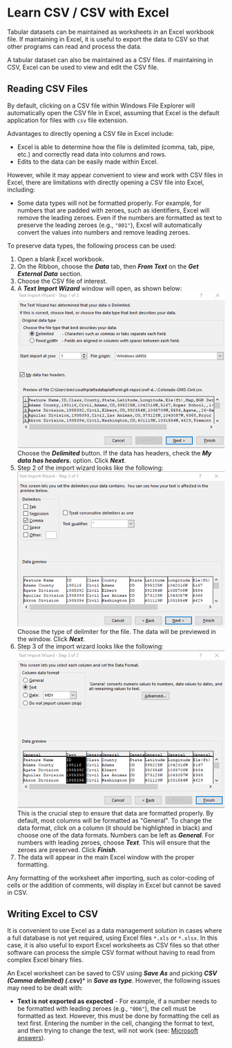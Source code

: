 # Learn CSV / CSV with Excel #

Tabular datasets can be maintained as worksheets in an Excel workbook file.
If maintaining in Excel, it is useful to export the data to CSV so that other programs can read and process the data.

A tabular dataset can also be maintained as a CSV files.
if maintaining in CSV, Excel can be used to view and edit the CSV file.

## Reading CSV Files ##

By default, clicking on a CSV file within Windows File Explorer will automatically open the CSV file in Excel,
assuming that Excel is the default application for files with `csv` file extension.

Advantages to directly opening a CSV file in Excel include:

* Excel is able to determine how the file is delimited (comma, tab, pipe, etc.)
and correctly read data into columns and rows.
* Edits to the data can be easily made within Excel.

However, while it may appear convenient to view and work with CSV files in Excel,
there are limitations with directly opening a CSV file into Excel, including:

* Some data types will not be formatted properly.
For example, for numbers that are padded with zeroes, such as identifiers,
Excel will remove the leading zeroes.
Even if the numbers are formatted as text to preserve the leading zeroes (e.g., `"001"`),
Excel will automatically convert the values into numbers and remove leading zeroes.

To preserve data types, the following process can be used:

1. Open a blank Excel workbook.
2. On the Ribbon, choose the ***Data*** tab, then ***From Text*** on the ***Get External Data*** section.
3. Choose the CSV file of interest.
4. A ***Text Import Wizard*** window will open, as shown below:<br/>
![TextWizard1](csv-excel-images/TextImportWizard1.png)<br/>
Choose the ***Delimited*** button.
If the data has headers, check the ***My data has headers.*** option.  Click ***Next***.
5. Step 2 of the import wizard looks like the following:<br/>
![TextWizard2](csv-excel-images/TextImportWizard2.png)<br/>
Choose the type of delimiter for the file.  The data will be previewed in the window.  Click ***Next***.
5. Step 3 of the import wizard looks like the following:<br/>
![TextWizard3](csv-excel-images/TextImportWizard3.png)<br/>
This is the crucial step to ensure that data are formatted properly.
By default, most columns will be formatted as "General".
To change the data format, click on a column (it should be highlighted in black) and choose one of the data formats.
Numbers can be left as ***General***.  For numbers with leading zeroes, choose ***Text***.
This will ensure that the zeroes are preserved.  Click ***Finish***.
6. The data will appear in the main Excel window with the proper formatting.

Any formatting of the worksheet after importing,
such as color-coding of cells or the addition of comments, will display in Excel but cannot be saved in CSV.

## Writing Excel to CSV ##

It is convenient to use Excel as a data management solution in cases where a full database is not yet required,
using Excel files `*.xls` or `*.xlsx`.
In this case, it is also useful to export Excel worksheets as CSV files so that other software
can process the simple CSV format without having to read from complex Excel binary files.

An Excel worksheet can be saved to CSV using ***Save As*** and picking ***CSV (Comma delimited) (*.csv)*** in ***Save as type***.
However, the following issues may need to be dealt with:

* **Text is not exported as expected** - For example, if a number needs to be formatted with leading zeroes (e.g., `"006"`),
the cell must be formatted as text.
However, this must be done by formatting the cell as text first.
Entering the number in the cell, changing the format to text, and then trying to change the text, will not work
(see:  [Microsoft answers](https://answers.microsoft.com/en-us/office/forum/office_2010-excel/a-number-formatted-as-text-is-really-a-number/085bb189-342b-4eed-bc33-2f149c6db244)).
